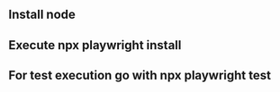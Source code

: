 ## Install node
## Execute npx playwright install
## For test execution go with npx playwright test

